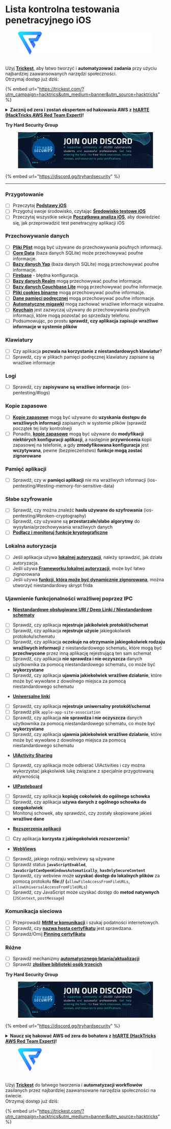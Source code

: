 # Lista kontrolna testowania penetracyjnego iOS

<figure><img src="../.gitbook/assets/image (48).png" alt=""><figcaption></figcaption></figure>

\
Użyj [**Trickest**](https://trickest.com/?utm\_campaign=hacktrics\&utm\_medium=banner\&utm\_source=hacktricks), aby łatwo tworzyć i **automatyzować zadania** przy użyciu najbardziej zaawansowanych narzędzi społeczności.\
Otrzymaj dostęp już dziś:

{% embed url="https://trickest.com/?utm_campaign=hacktrics&utm_medium=banner&utm_source=hacktricks" %}

<details>

<summary><strong>Zacznij od zera i zostań ekspertem od hakowania AWS z</strong> <a href="https://training.hacktricks.xyz/courses/arte"><strong>htARTE (HackTricks AWS Red Team Expert)</strong></a><strong>!</strong></summary>

Inne sposoby wsparcia HackTricks:

* Jeśli chcesz zobaczyć swoją **firmę reklamowaną w HackTricks** lub **pobrać HackTricks w formacie PDF**, sprawdź [**PLANY SUBSKRYPCYJNE**](https://github.com/sponsors/carlospolop)!
* Kup [**oficjalne gadżety PEASS & HackTricks**](https://peass.creator-spring.com)
* Odkryj [**Rodzinę PEASS**](https://opensea.io/collection/the-peass-family), naszą kolekcję ekskluzywnych [**NFT**](https://opensea.io/collection/the-peass-family)
* **Dołącz do** 💬 [**grupy Discord**](https://discord.gg/hRep4RUj7f) lub [**grupy telegramowej**](https://t.me/peass) lub **śledź** nas na **Twitterze** 🐦 [**@carlospolopm**](https://twitter.com/hacktricks\_live)**.**
* **Podziel się swoimi sztuczkami hakerskimi, przesyłając PR-y do** [**HackTricks**](https://github.com/carlospolop/hacktricks) i [**HackTricks Cloud**](https://github.com/carlospolop/hacktricks-cloud) na GitHubie.

</details>

**Try Hard Security Group**

<figure><img src="../.gitbook/assets/telegram-cloud-document-1-5159108904864449420.jpg" alt=""><figcaption></figcaption></figure>

{% embed url="https://discord.gg/tryhardsecurity" %}

***

### Przygotowanie

* [ ] Przeczytaj [**Podstawy iOS**](ios-pentesting/ios-basics.md)
* [ ] Przygotuj swoje środowisko, czytając [**Środowisko testowe iOS**](ios-pentesting/ios-testing-environment.md)
* [ ] Przeczytaj wszystkie sekcje [**Początkowa analiza iOS**](ios-pentesting/#initial-analysis), aby dowiedzieć się, jak przeprowadzić test penetracyjny aplikacji iOS

### Przechowywanie danych

* [ ] [**Pliki Plist**](ios-pentesting/#plist) mogą być używane do przechowywania poufnych informacji.
* [ ] [**Core Data**](ios-pentesting/#core-data) (baza danych SQLite) może przechowywać poufne informacje.
* [ ] [**Bazy danych Yap**](ios-pentesting/#yapdatabase) (baza danych SQLite) mogą przechowywać poufne informacje.
* [ ] [**Firebase**](ios-pentesting/#firebase-real-time-databases) - błędna konfiguracja.
* [ ] [**Bazy danych Realm**](ios-pentesting/#realm-databases) mogą przechowywać poufne informacje.
* [ ] [**Bazy danych Couchbase Lite**](ios-pentesting/#couchbase-lite-databases) mogą przechowywać poufne informacje.
* [ ] [**Pliki cookies binarne**](ios-pentesting/#cookies) mogą przechowywać poufne informacje.
* [ ] [**Dane pamięci podręcznej**](ios-pentesting/#cache) mogą przechowywać poufne informacje.
* [ ] [**Automatyczne migawki**](ios-pentesting/#snapshots) mogą zachować wrażliwe informacje wizualne.
* [ ] [**Keychain**](ios-pentesting/#keychain) jest zazwyczaj używany do przechowywania poufnych informacji, które mogą pozostać po sprzedaży telefonu.
* [ ] Podsumowując, po prostu **sprawdź, czy aplikacja zapisuje wrażliwe informacje w systemie plików**

### Klawiatury

* [ ] Czy aplikacja **pozwala na korzystanie z niestandardowych klawiatur**?
* [ ] Sprawdź, czy w plikach pamięci podręcznej klawiatury zapisane są wrażliwe informacje

### **Logi**

* [ ] Sprawdź, czy **zapisywane są wrażliwe informacje** (ios-pentesting/#logs)

### Kopie zapasowe

* [ ] [**Kopie zapasowe**](ios-pentesting/#backups) mogą być używane do **uzyskania dostępu do wrażliwych informacji** zapisanych w systemie plików (sprawdź początek tej listy kontrolnej)
* [ ] Ponadto, [**kopie zapasowe**](ios-pentesting/#backups) mogą być używane do **modyfikacji niektórych konfiguracji aplikacji**, a następnie **przywrócenia** kopii zapasowej na telefonie, a gdy **zmodyfikowana konfiguracja** jest **wczytywana**, pewne (bezpieczeństwo) **funkcje mogą zostać zignorowane**

### **Pamięć aplikacji**

* [ ] Sprawdź, czy w **pamięci aplikacji** nie ma wrażliwych informacji (ios-pentesting/#testing-memory-for-sensitive-data)

### **Słabe szyfrowanie**

* [ ] Sprawdź, czy można znaleźć **hasła używane do szyfrowania** (ios-pentesting/#broken-cryptography)
* [ ] Sprawdź, czy używane są **przestarzałe/słabe algorytmy** do wysyłania/przechowywania wrażliwych danych
* [ ] [**Podłącz i monitoruj funkcje kryptograficzne**](ios-pentesting/#broken-cryptography)

### **Lokalna autoryzacja**

* [ ] Jeśli aplikacja używa [**lokalnej autoryzacji**](ios-pentesting/#local-authentication), należy sprawdzić, jak działa autoryzacja.
* [ ] Jeśli używa [**Frameworku lokalnej autoryzacji**](ios-pentesting/#local-authentication-framework), może być łatwo zignorowana
* [ ] Jeśli używa [**funkcji, która może być dynamicznie zignorowana**](ios-pentesting/#local-authentication-using-keychain), można utworzyć niestandardowy skrypt frida

### Ujawnienie funkcjonalności wrażliwej poprzez IPC

* [**Niestandardowe obsługiwane URI / Deep Linki / Niestandardowe schematy**](ios-pentesting/#custom-uri-handlers-deeplinks-custom-schemes)
* [ ] Sprawdź, czy aplikacja **rejestruje jakikolwiek protokół/schemat**
* [ ] Sprawdź, czy aplikacja **rejestruje użycie** jakiegokolwiek protokołu/schematu
* [ ] Sprawdź, czy aplikacja **oczekuje na otrzymanie jakiegokolwiek rodzaju wrażliwych informacji** z niestandardowego schematu, które mogą być **przechwycone** przez inną aplikację rejestrującą ten sam schemat
* [ ] Sprawdź, czy aplikacja **nie sprawdza i nie oczyszcza** danych użytkownika za pomocą niestandardowego schematu, co może być **wykorzystane**
* [ ] Sprawdź, czy aplikacja **ujawnia jakiekolwiek wrażliwe działanie**, które może być wywołane z dowolnego miejsca za pomocą niestandardowego schematu
* [**Uniwersalne linki**](ios-pentesting/#universal-links)
* [ ] Sprawdź, czy aplikacja **rejestruje uniwersalny protokół/schemat**
* [ ] Sprawdź plik `apple-app-site-association`
* [ ] Sprawdź, czy aplikacja **nie sprawdza i nie oczyszcza** danych użytkownika za pomocą niestandardowego schematu, co może być **wykorzystane**
* [ ] Sprawdź, czy aplikacja **ujawnia jakiekolwiek wrażliwe działanie**, które może być wywołane z dowolnego miejsca za pomocą niestandardowego schematu
* [**UIActivity Sharing**](ios-pentesting/ios-uiactivity-sharing.md)
* [ ] Sprawdź, czy aplikacja może odbierać UIActivities i czy można wykorzystać jakąkolwiek lukę związane z specjalnie przygotowaną aktywnością
* [**UIPasteboard**](ios-pentesting/ios-uipasteboard.md)
* [ ] Sprawdź, czy aplikacja **kopiuję cokolwiek do ogólnego schowka**
* [ ] Sprawdź, czy aplikacja **używa danych z ogólnego schowka do czegokolwiek**
* [ ] Monitoruj schowek, aby sprawdzić, czy zostały skopiowane jakieś **wrażliwe dane**
* [**Rozszerzenia aplikacji**](ios-pentesting/ios-app-extensions.md)
* [ ] Czy aplikacja **korzysta z jakiegokolwiek rozszerzenia**?
* [**WebViews**](ios-pentesting/ios-webviews.md)
* [ ] Sprawdź, jakiego rodzaju webviewy są używane
* [ ] Sprawdź status **`javaScriptEnabled`**, **`JavaScriptCanOpenWindowsAutomatically`**, **`hasOnlySecureContent`**
* [ ] Sprawdź, czy webview może **uzyskać dostęp do lokalnych plików** za pomocą protokołu **file://** **(**`allowFileAccessFromFileURLs`, `allowUniversalAccessFromFileURLs`)
* [ ] Sprawdź, czy JavaScript może uzyskać dostęp do **metod natywnych** (`JSContext`, `postMessage`)
### Komunikacja sieciowa

* [ ] Przeprowadź [**MitM w komunikacji**](ios-pentesting/#network-communication) i szukaj podatności internetowych.
* [ ] Sprawdź, czy [**nazwa hosta certyfikatu**](ios-pentesting/#hostname-check) jest sprawdzana.
* [ ] Sprawdź/Omij [**Pinning certyfikatu**](ios-pentesting/#certificate-pinning)

### **Różne**

* [ ] Sprawdź mechanizmy [**automatycznego łatania/aktualizacji**](ios-pentesting/#hot-patching-enforced-updateing)
* [ ] Sprawdź [**złośliwe biblioteki osób trzecich**](ios-pentesting/#third-parties)

**Try Hard Security Group**

<figure><img src="../.gitbook/assets/telegram-cloud-document-1-5159108904864449420.jpg" alt=""><figcaption></figcaption></figure>

{% embed url="https://discord.gg/tryhardsecurity" %}

<details>

<summary><strong>Naucz się hakować AWS od zera do bohatera z</strong> <a href="https://training.hacktricks.xyz/courses/arte"><strong>htARTE (HackTricks AWS Red Team Expert)</strong></a><strong>!</strong></summary>

Inne sposoby wsparcia HackTricks:

* Jeśli chcesz zobaczyć swoją **firmę reklamowaną w HackTricks** lub **pobrać HackTricks w formacie PDF**, sprawdź [**PLANY SUBSKRYPCYJNE**](https://github.com/sponsors/carlospolop)!
* Zdobądź [**oficjalne gadżety PEASS & HackTricks**](https://peass.creator-spring.com)
* Odkryj [**Rodzinę PEASS**](https://opensea.io/collection/the-peass-family), naszą kolekcję ekskluzywnych [**NFT**](https://opensea.io/collection/the-peass-family)
* **Dołącz do** 💬 [**Grupy Discord**](https://discord.gg/hRep4RUj7f) lub [**grupy telegramowej**](https://t.me/peass) lub **śledź** nas na **Twitterze** 🐦 [**@carlospolopm**](https://twitter.com/hacktricks\_live)**.**
* **Podziel się swoimi sztuczkami hakerskimi, przesyłając PR-y do** [**HackTricks**](https://github.com/carlospolop/hacktricks) i [**HackTricks Cloud**](https://github.com/carlospolop/hacktricks-cloud) github repos.

</details>

<figure><img src="../.gitbook/assets/image (48).png" alt=""><figcaption></figcaption></figure>

\
Użyj [**Trickest**](https://trickest.com/?utm\_campaign=hacktrics\&utm\_medium=banner\&utm\_source=hacktricks) do łatwego tworzenia i **automatyzacji workflowów** zasilanych przez najbardziej zaawansowane narzędzia społeczności na świecie.\
Otrzymaj dostęp już dziś:

{% embed url="https://trickest.com/?utm_campaign=hacktrics&utm_medium=banner&utm_source=hacktricks" %}
